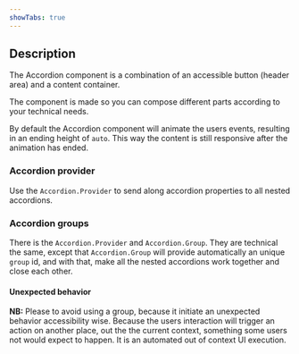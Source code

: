 ```yaml
---
showTabs: true
---
```


## Description

The Accordion component is a combination of an accessible button (header area) and a content container.

The component is made so you can compose different parts according to your technical needs.

By default the Accordion component will animate the users events, resulting in an ending height of `auto`. This way the content is still responsive after the animation has ended.

### Accordion provider

Use the `Accordion.Provider` to send along accordion properties to all nested accordions.

### Accordion groups

There is the `Accordion.Provider` and `Accordion.Group`. They are technical the same, except that `Accordion.Group` will provide automatically an unique `group` id, and with that, make all the nested accordions work together and close each other.

#### Unexpected behavior

**NB:** Please to avoid using a group, because it initiate an unexpected behavior accessibility wise. Because the users interaction will trigger an action on another place, out the the current context, something some users not would expect to happen. It is an automated out of context UI execution.
